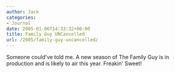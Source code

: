 ```yaml
---
author: Jack
categories:
- Journal
date: 2005-01-06T14:33:32+00:00
title: Family Guy UNCancelled
url: /2005/family-guy-uncancelled/
---
```


Someone could've told me. A new season of The Family Guy is in production and is likely to air this year. Freakin' Sweet!